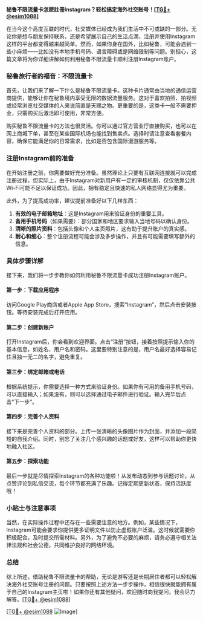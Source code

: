 **秘鲁不限流量卡怎麽註冊Instagram？轻松搞定海外社交账号！[[TG💪+ @esim1088](https://t.me/s/esim1088)]**

在当今这个高度互联的时代，社交媒体已经成为我们生活中不可或缺的一部分。无论你是想与朋友保持联系，还是希望展示自己的生活点滴，注册并使用Instagram这样的平台都变得越来越简单。然而，如果你身在国外，比如秘鲁，可能会遇到一些小麻烦——比如没有本地手机号码、语言障碍或是网络限制等问题。别担心，这篇文章将为你详细讲解如何利用秘鲁不限流量卡顺利注册Instagram账户。

### 秘鲁旅行者的福音：不限流量卡

首先，让我们来了解一下什么是秘鲁不限流量卡。这种卡片通常由当地的通信运营商提供，能够让你在秘鲁境内享受无限的数据流量服务。这对于喜欢拍照、拍视频或经常浏览社交媒体的人来说简直是天赐之物。更重要的是，这类卡一般不需要押金，只需购买后激活即可使用，非常方便。

购买秘鲁不限流量卡的方法也很灵活。你可以通过官方营业厅直接购买，也可以在网上商城下单，甚至在某些国际机场也能找到售卖点。选择时请注意查看套餐内容，确保它能满足你的日常需求，比如是否包含国际漫游服务等。

### 注册Instagram前的准备

在开始注册之前，你需要做好充分准备。虽然理论上只要有互联网连接就可以完成注册过程，但实际上，由于Instagram对新用户有一定的审核机制，仅仅依靠公共Wi-Fi可能不足以保证成功。因此，拥有稳定且快速的私人网络显得尤为重要。

此外，为了提高成功率，建议提前准备好以下几样东西：
1. **有效的电子邮箱地址**：这是Instagram用来验证身份的重要工具。
2. **备用手机号码**（如果需要）：部分国家和地区要求输入当地号码以确认身份。
3. **清晰的照片资料**：包括头像和个人主页照片，这有助于提升账户的真实感。
4. **耐心和细心**：整个注册流程可能会涉及多步操作，并且有可能需要填写额外的信息。

### 具体步骤详解

接下来，我们将一步步教你如何利用秘鲁不限流量卡成功注册Instagram账户。

#### 第一步：下载应用程序
访问Google Play商店或者Apple App Store，搜索“Instagram”，然后点击安装按钮。等待安装完成后打开应用。

#### 第二步：创建新账户
打开Instagram后，你会看到欢迎界面。点击“注册”按钮，接着按照提示输入你的基本信息，如姓名、用户名和密码。这里要特别注意的是，用户名最好选择容易记住且独一无二的名字，避免重复。

#### 第三步：绑定邮箱或电话
根据系统提示，你需要选择一种方式来验证身份。如果你有可用的备用手机号码，可以直接输入；如果没有，则可以选择通过电子邮件进行验证。输入完毕后点击“下一步”。

#### 第四步：完善个人资料
接下来是完善个人资料的部分。上传一张清晰的头像图片作为封面，并添加一段简短的自我介绍。同时，别忘了关注几个感兴趣的话题或好友，这样可以帮助你更快地融入社区。

#### 第五步：探索功能
最后一步就是尽情探索Instagram的各种功能啦！从发布动态到参与话题讨论，从点赞评论到私信交流，每个环节都充满了乐趣。记得定期更新状态，保持活跃度哦！

### 小贴士与注意事项

当然，在实际操作过程中还存在一些需要注意的地方。例如，某些情况下，Instagram可能会要求你提供更多证明文件以防止虚假账户泛滥。这时候就需要你积极配合，及时提交所需材料。另外，为了避免不必要的麻烦，请务必遵守相关法律法规和社会公德，共同维护良好的网络环境。

### 总结

综上所述，借助秘鲁不限流量卡的帮助，无论是游客还是长期居住者都可以轻松解决海外社交账号注册的问题。只要按照上述方法一步步操作，相信很快就能拥有属于自己的Instagram主页啦！如果你还有其他疑问，欢迎随时向我提问，我会尽力解答。[[TG💪+ @esim1088](https://t.me/s/esim1088)]

[[TG💪+ @esim1088](https://t.me/s/esim1088) ![Image](https://i.postimg.cc/4NQfJmqS/Snipaste-2025-05-13-00-14-12.png)]